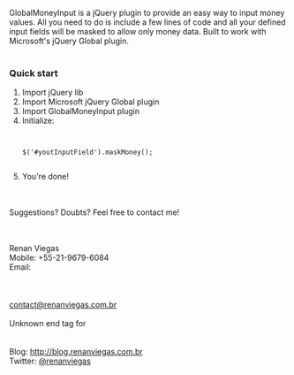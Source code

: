 GlobalMoneyInput is a jQuery plugin to provide an easy way to input money values. All you need to do is include a few lines of code and all your defined input fields will be masked to allow only money data. Built to work with Microsoft's jQuery Global plugin.<br><br>

<h3>Quick start</h3>

<ol>
<li>Import jQuery lib</li>
<li>Import Microsoft jQuery Global plugin</li>
<li>Import GlobalMoneyInput plugin</li>
<li>Initialize:<br>
<pre><code><br>
$('#youtInputField').maskMoney();<br>
</code></pre>
</li>
<li>You're done!</li>
</ol>

<br><br>
Suggestions? Doubts? Feel free to contact me!<br>
<br><br>

Renan Viegas<br>
Mobile: +55-21-9679-6084<br>
Email: <br>
<br>
<A href="mailto:contact@renanviegas.com.br"><br>
<br>
contact@renanviegas.com.br<br>
<br>
Unknown end tag for </a><br>
<br>
<br>
Blog: <a href='http://blog.renanviegas.com.br'><a href='http://blog.renanviegas.com.br'>http://blog.renanviegas.com.br</a></a><br>
Twitter: <a href='http://www.twitter.com/renanviegas'>@renanviegas</a>